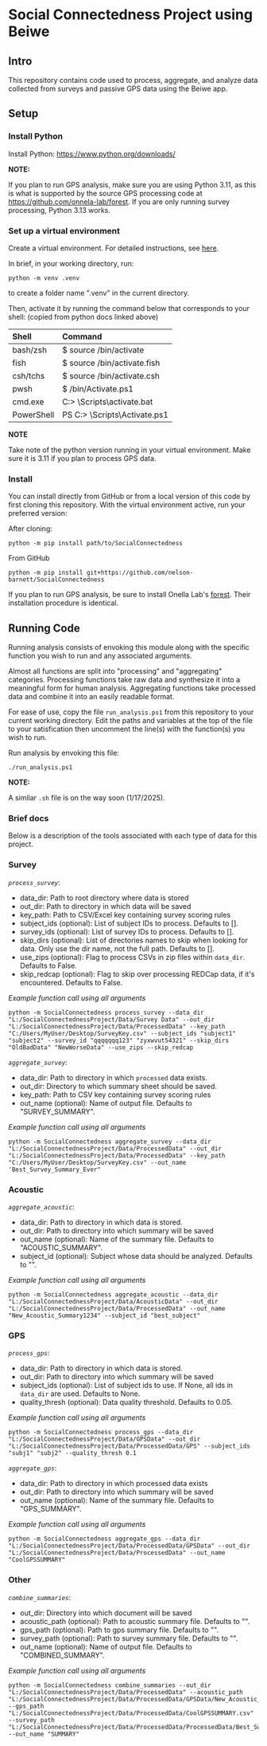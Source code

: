 # Social Connectedness Project using Beiwe 

## Intro
This repository contains code used to process, aggregate, and analyze data collected from surveys and passive GPS data using the Beiwe app.

## Setup
### Install Python
Install Python: https://www.python.org/downloads/

**NOTE:**

If you plan to run GPS analysis, make sure you are using Python 3.11, 
as this is what is supported by the source GPS processing code at https://github.com/onnela-lab/forest.
If you are only running survey processing, Python 3.13 works.

### Set up a virtual environment
Create a virtual environment. For detailed instructions, see [here](https://docs.python.org/3/library/venv.html).

In brief, in your working directory, run:

```
python -m venv .venv
```

to create a folder name ".venv" in the current directory.

Then, activate it by running the command below that corresponds to your shell:
(copied from python docs linked above)

| Shell | Command |
|:----- |:------- |  
| bash/zsh | $ source <venv>/bin/activate |
| fish | $ source <venv>/bin/activate.fish |
| csh/tchs | $ source <venv>/bin/activate.csh |
| pwsh | $ <venv>/bin/Activate.ps1 |
| cmd.exe | C:\> <venv>\Scripts\activate.bat |
| PowerShell | PS C:\> <venv>\Scripts\Activate.ps1 |

**NOTE**

Take note of the python version running in your virtual environment. Make sure it is 3.11 if you plan to process GPS data.

### Install
You can install directly from GitHub or from a local version of this code by first cloning this repository. 
With the virtual environment active, run your preferred version:

After cloning:
```console
python -m pip install path/to/SocialConnectedness
```

From GitHub
```console
python -m pip install git+https://github.com/nelson-barnett/SocialConnectedness
```

If you plan to run GPS analysis, be sure to install Onella Lab's [forest](https://github.com/onnela-lab/forest).
Their installation procedure is identical.

## Running Code
Running analysis consists of envoking this module along with the specific function you wish to run and any associated arguments.

Almost all functions are split into "processing" and "aggregating" categories.
Processing functions take raw data and synthesize it into a meaningful form for human analysis.
Aggregating functions take processed data and combine it into an easily readable format.

For ease of use, copy the file `run_analysis.ps1` from this repository to your current working directory.
Edit the paths and variables at the top of the file to your satisfication then uncomment the line(s) with the function(s) you wish to run.

Run analysis by envoking this file:
```console
./run_analysis.ps1
```

**NOTE:**

A similar `.sh` file is on the way soon (1/17/2025).  

### Brief docs
Below is a description of the tools associated with each type of data for this project. 

### Survey
_`process_survey`_:
- data_dir: Path to root directory where data is stored
- out_dir: Path to directory in which data will be saved
- key_path: Path to CSV/Excel key containing survey scoring rules
- subject_ids (optional): List of subject IDs to process. Defaults to [].
- survey_ids (optional): List of survey IDs to process. Defaults to [].
- skip_dirs (optional): List of directories names to skip when looking for data. Only use the dir name, not the full path. Defaults to [].
- use_zips (optional): Flag to process CSVs in zip files within `data_dir`. Defaults to False.
- skip_redcap (optional): Flag to skip over processing REDCap data, if it's encountered. Defaults to False.

_Example function call using all arguments_

```
python -m SocialConnectedness process_survey --data_dir "L:/SocialConnectednessProject/Data/Survey Data" --out_dir "L:/SocialConnectednessProject/Data/ProcessedData" --key_path "C:/Users/MyUser/Desktop/SurveyKey.csv" --subject_ids "subject1" "subject2" --survey_id "qqqqqqq123" "zyxwvut54321" --skip_dirs "OldBadData" "NewWorseData" --use_zips --skip_redcap
```

_`aggregate_survey`_:
- data_dir: Path to directory in which `processed` data exists.
- out_dir: Directory to which summary sheet should be saved.
- key_path: Path to CSV key containing survey scoring rules
- out_name (optional): Name of output file. Defaults to "SURVEY_SUMMARY".

_Example function call using all arguments_

```console
python -m SocialConnectedness aggregate_survey --data_dir "L:/SocialConnectednessProject/Data/ProcessedData" --out_dir "L:/SocialConnectednessProject/Data/ProcessedData" --key_path "C:/Users/MyUser/Desktop/SurveyKey.csv" --out_name 'Best_Survey_Summary_Ever"
```

### Acoustic
_`aggregate_acoustic`_:
- data_dir: Path to directory in which data is stored.
- out_dir: Path to directory into which summary will be saved
- out_name (optional): Name of the summary file. Defaults to "ACOUSTIC_SUMMARY".
- subject_id (optional): Subject whose data should be analyzed. Defaults to "".

_Example function call using all arguments_

```console
python -m SocialConnectedness aggregate_acoustic --data_dir "L:/SocialConnectednessProject/Data/AcousticData" --out_dir "L:/SocialConnectednessProject/Data/ProcessedData" --out_name "New_Acoustic_Summary1234" --subject_id "best_subject"
```

### GPS
_`process_gps`_:
- data_dir: Path to directory in which data is stored.
- out_dir: Path to directory into which summary will be saved
- subject_ids (optional): List of subject ids to use. If None, all ids in `data_dir` are used. Defaults to None.
- quality_thresh (optional): Data quality threshold. Defaults to 0.05.

_Example function call using all arguments_

```console
python -m SocialConnectedness process_gps --data_dir "L:/SocialConnectednessProject/Data/GPSData" --out_dir "L:/SocialConnectednessProject/Data/ProcessedData/GPS" --subject_ids "subj1" "subj2" --quality_thresh 0.1
```

_`aggregate_gps`_:
- data_dir: Path to directory in which processed data exists
- out_dir: Path to directory into which summary will be saved
- out_name (optional): Name of the summary file. Defaults to "GPS_SUMMARY".

_Example function call using all arguments_

```
python -m SocialConnectedness aggregate_gps --data_dir "L:/SocialConnectednessProject/Data/ProcessedData/GPSData" --out_dir "L:/SocialConnectednessProject/Data/ProcessedData" --out_name "CoolGPSSUMMARY"
```

### Other
_`combine_summaries`_:
- out_dir: Directory into which document will be saved
- acoustic_path (optional): Path to acoustic summary file. Defaults to "".
- gps_path (optional): Path to gps summary file. Defaults to "".
- survey_path (optional): Path to survey summary file. Defaults to "".
- out_name (optional): Name of output file. Defaults to "COMBINED_SUMMARY".

_Example function call using all arguments_

```
python -m SocialConnectedness combine_summaries --out_dir "L:/SocialConnectednessProject/Data/ProcessedData" --acoustic_path "L:/SocialConnectednessProject/Data/ProcessedData/GPSData/New_Acoustic_Summary1234.xlsx" --gps_path "L:/SocialConnectednessProject/Data/ProcessedData/CoolGPSSUMMARY.csv" --survey_path "L:/SocialConnectednessProject/Data/ProcessedData/ProcessedData/Best_Survey_Summary_Ever.xlsx" --out_name "SUMMARY"
```
